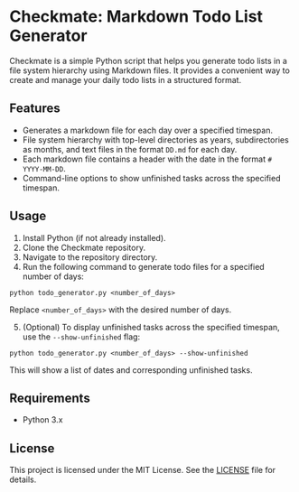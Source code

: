 # Checkmate: Markdown Todo List Generator

Checkmate is a simple Python script that helps you generate todo lists in a file system hierarchy using Markdown files. It provides a convenient way to create and manage your daily todo lists in a structured format.

## Features

- Generates a markdown file for each day over a specified timespan.
- File system hierarchy with top-level directories as years, subdirectories as months, and text files in the format `DD.md` for each day.
- Each markdown file contains a header with the date in the format `# YYYY-MM-DD`.
- Command-line options to show unfinished tasks across the specified timespan.

## Usage

1. Install Python (if not already installed).
2. Clone the Checkmate repository.
3. Navigate to the repository directory.
4. Run the following command to generate todo files for a specified number of days:

```
python todo_generator.py <number_of_days>
```

Replace `<number_of_days>` with the desired number of days.

5. (Optional) To display unfinished tasks across the specified timespan, use the `--show-unfinished` flag:

```
python todo_generator.py <number_of_days> --show-unfinished
```

This will show a list of dates and corresponding unfinished tasks.

## Requirements

- Python 3.x

## License

This project is licensed under the MIT License. See the [LICENSE](LICENSE) file for details.

